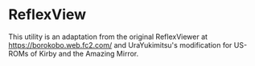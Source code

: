 # ReflexView

This utility is an adaptation from the original ReflexViewer at https://borokobo.web.fc2.com/ and UraYukimitsu's modification for US-ROMs of Kirby and the Amazing Mirror.